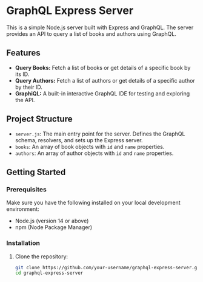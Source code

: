 # GraphQL Express Server

This is a simple Node.js server built with Express and GraphQL. The server provides an API to query a list of books and authors using GraphQL.

## Features

- **Query Books:** Fetch a list of books or get details of a specific book by its ID.
- **Query Authors:** Fetch a list of authors or get details of a specific author by their ID.
- **GraphiQL:** A built-in interactive GraphQL IDE for testing and exploring the API.

## Project Structure

- `server.js`: The main entry point for the server. Defines the GraphQL schema, resolvers, and sets up the Express server.
- `books`: An array of book objects with `id` and `name` properties.
- `authors`: An array of author objects with `id` and `name` properties.

## Getting Started

### Prerequisites

Make sure you have the following installed on your local development environment:

- Node.js (version 14 or above)
- npm (Node Package Manager)

### Installation

1. Clone the repository:

   ```bash
   git clone https://github.com/your-username/graphql-express-server.git
   cd graphql-express-server

